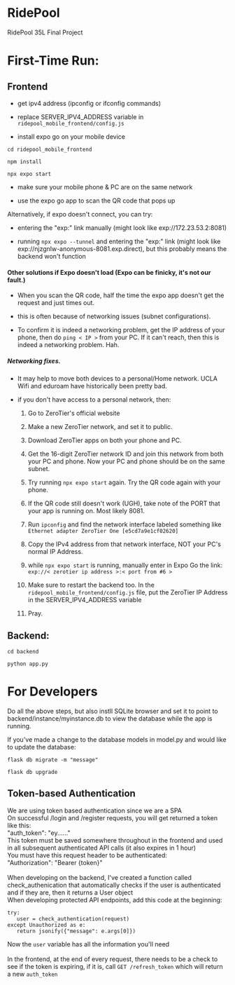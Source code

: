 # RidePool
 RidePool 35L Final Project

 # First-Time Run:

 ## Frontend
 
 - get ipv4 address (ipconfig or ifconfig commands)
 
 - replace SERVER_IPV4_ADDRESS variable in `ridepool_mobile_frontend/config.js`

 - install expo go on your mobile device

 `cd ridepool_mobile_frontend`

 `npm install`
 
 `npx expo start`
 
 - make sure your mobile phone & PC are on the same network
 
 - use the expo go app to scan the QR code that pops up

 Alternatively, if expo doesn't connect, you can try:

 - entering the "exp:" link manually (might look like exp://172.23.53.2:8081)

 - running `npx expo --tunnel` and entering the "exp:" link (might look like exp://njzgnlw-anonymous-8081.exp.direct), but this probably means the backend won't function

 #### Other solutions if Expo doesn't load (Expo can be finicky, it's not our fault.)

 - When you scan the QR code, half the time the expo app doesn't get the request and just times out.

 - this is often because of networking issues (subnet configurations).

 - To confirm it is indeed a networking problem, get the IP address of your phone, then do `ping < IP >` from your PC. If it can't reach, then this is indeed a networking problem. Hah.

 ##### Networking fixes.
 
 - It may help to move both devices to a personal/Home network. UCLA Wifi and eduroam have historically been pretty bad.

 - if you don't have access to a personal network, then:

   1) Go to ZeroTier's official website 

   2) Make a new ZeroTier network, and set it to public.

   3) Download ZeroTier apps on both your phone and PC.

   4) Get the 16-digit ZeroTier network ID and join this network from both your PC and phone. Now your PC and phone should be on the same subnet.

   5) Try running `npx expo start` again. Try the QR code again with your phone.
   
   6) If the QR code still doesn't work (UGH), take note of the PORT that your app is running on. Most likely 8081.

   7) Run `ipconfig` and find the network interface labeled something like `Ethernet adapter ZeroTier One [e5cd7a9e1cf02620]` 

   8) Copy the IPv4 address from that network interface, NOT your PC's normal IP Address.

   9) while `npx expo start` is running, manually enter in Expo Go the link: `exp://< zerotier ip address >:< port from #6 >`

   10) Make sure to restart the backend too. In the `ridepool_mobile_frontend/config.js` file, put the ZeroTier IP Address in the SERVER_IPV4_ADDRESS variable

   11) Pray.
 
 ## Backend:
 
 `cd backend`
 
 `python app.py`


 # For Developers

 Do all the above steps, but also instll SQLite browser and set it to point to backend/instance/myinstance.db to view the database while the app is running. 

 If you've made a change to the database models in model.py and would like to update the database:
 
 `flask db migrate -m "message"`

 `flask db upgrade`

 ## Token-based Authentication
 We are using token based authentication since we are a SPA \
 On successful /login and /register requests, you will get returned a token like this: \
 "auth_token": "ey......" \
 This token must be saved somewhere throughout in the frontend and used in all subsequent authenticated API calls (it also expires in 1 hour) \
 You must have this request header to be authenticated: \
 "Authorization": "Bearer {token}" \
 \
 When developing on the backend, I've created a function called check_authenication that automatically checks if the user is authenticated and if they are, then it returns a User object \
 When developing protected API endpoints, add this code at the beginning:
 ```
 try:
    user = check_authentication(request)
 except Unauthorized as e:
    return jsonify({"message": e.args[0]})
 ```
 Now the `user` variable has all the information you'll need \
 \
 In the frontend, at the end of every request, there needs to be a check to see if the token is expiring, if it is, call `GET /refresh_token` which will return a new `auth_token`
